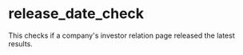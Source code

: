 # release_date_check
This checks if a company's investor relation page released the latest results.
